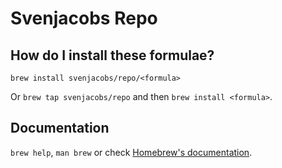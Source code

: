 # Svenjacobs Repo

## How do I install these formulae?
`brew install svenjacobs/repo/<formula>`

Or `brew tap svenjacobs/repo` and then `brew install <formula>`.

## Documentation
`brew help`, `man brew` or check [Homebrew's documentation](https://docs.brew.sh).
